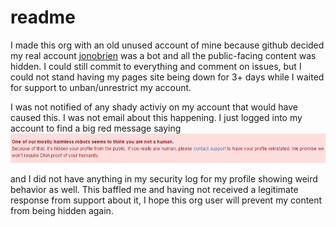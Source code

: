 # readme
I made this org with an old unused account of mine because github decided my real account [jonobrien](http://github.com/jonobrien) was a bot and all the public-facing content was hidden. I could still commit to everything and comment on issues, but I could not stand having my pages site being down for 3+ days while I waited for support to unban/unrestrict my account.

I was not notified of any shady activiy on my account that would have caused this. I was not email about this happening. I just logged into my account to find a big red message saying
![image](https://raw.githubusercontent.com/jonobrien-holdings/readme/master/mmk%20github%20red%20warning.png)

and I did not have anything in my security log for my profile showing weird behavior as well. This baffled me and having not received a legitimate response from support about it, I hope this org user will prevent my content from being hidden again.
